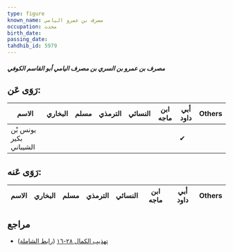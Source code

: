```yaml
---
type: figure
known_name: مصرف بن عمرو اليامي
occupation: محدث
birth_date:
passing_date:
tahdhib_id: 5979
---
```

##### مصرف بن عمرو بن السري بن مصرف اليامي أبو القاسم الكوفي

## رَوَى عَن:
| الاسم                  | البخاري | مسلم | الترمذي | النسائي | ابن ماجه | أبي داود | Others |
| ---------------------- | ------- | ---- | ------- | ------- | -------- | -------- | ------ |
| يونس بْن بكير الشيباني |         |      |         |         |          | ✔        |        |
## رَوَى عَنه:
| الاسم | البخاري | مسلم | الترمذي | النسائي | ابن ماجه | أبي داود | Others |
| ----- | ------- | ---- | ------- | ------- | -------- | -------- | ------ |
## مراجع
- [تهذيب الكمال ٢٨-١٦](obsidian://open?vault=Tahdhib-al-Kamal&file=Figures/٥٩٧٩-مصرف%20بن%20عمرو%20بن%20السري%20بن%20مصرف%20اليامي%20أبو%20القاسم%20الكوفي) ([رابط الشاملة](https://shamela.ws/book/3722/14991))
